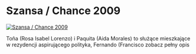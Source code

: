 Szansa / Chance 2009 
=============
[![Szansa / Chance 2009 ](http://vidos.pl/images/player.gif)](http://vidos.pl/szansa-chance-2009)

 Toña (Rosa Isabel Lorenzo) i Paquita (Aida Morales) to służące mieszkające w rezydencji aspirującego polityka, Fernando (Francisco zobacz pełny opis
